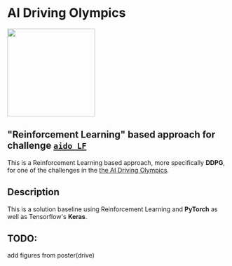 <!-- do not modify - autogenerated -->
 
# AI Driving Olympics

<a href="http://aido.duckietown.org"><img width="200" src="https://camo.githubusercontent.com/ca7a25420906820b4e601ec37a7481b07650a255/68747470733a2f2f7777772e6475636b6965746f776e2e6f72672f77702d636f6e74656e742f75706c6f6164732f323031382f30372f4149444f2d373638783531322e706e67"/></a>


## "Reinforcement Learning" based approach for challenge [`aido_LF`][lf]

This is a Reinforcement Learning based approach, more specifically **DDPG**, for one of the challenges in the [the AI Driving Olympics](http://aido.duckietown.org/).

[lf]: http://docs.duckietown.org/daffy/AIDO/out/lf.html


## Description

This is a solution baseline using Reinforcement Learning and **PyTorch** as well as Tensorflow's **Keras**.


## TODO:

add figures from poster(drive)